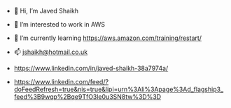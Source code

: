 - 👋 Hi, I’m Javed Shaikh
- 👀 I’m interested to work in AWS 
- 🌱 I’m currently learning https://aws.amazon.com/training/restart/

- 📫 jshaikh@hotmail.co.uk 
- https://www.linkedin.com/in/javed-shaikh-38a7974a/
- https://www.linkedin.com/feed/?doFeedRefresh=true&nis=true&lipi=urn%3Ali%3Apage%3Ad_flagship3_feed%3B9wqp%2Bqe9TfO3le0u3SN8tw%3D%3D

<!---
javedahmed78/javedahmed78 is a ✨ special ✨ repository because its `README.md` (this file) appears on your GitHub profile.
You can click the Preview link to take a look at your changes.
--->
